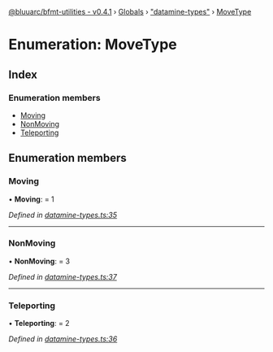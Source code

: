 [@bluuarc/bfmt-utilities - v0.4.1](../README.md) › [Globals](../globals.md) › ["datamine-types"](../modules/_datamine_types_.md) › [MoveType](_datamine_types_.movetype.md)

# Enumeration: MoveType

## Index

### Enumeration members

* [Moving](_datamine_types_.movetype.md#moving)
* [NonMoving](_datamine_types_.movetype.md#nonmoving)
* [Teleporting](_datamine_types_.movetype.md#teleporting)

## Enumeration members

###  Moving

• **Moving**: = 1

*Defined in [datamine-types.ts:35](https://github.com/BluuArc/bfmt-utilities/blob/master/src/datamine-types.ts#L35)*

___

###  NonMoving

• **NonMoving**: = 3

*Defined in [datamine-types.ts:37](https://github.com/BluuArc/bfmt-utilities/blob/master/src/datamine-types.ts#L37)*

___

###  Teleporting

• **Teleporting**: = 2

*Defined in [datamine-types.ts:36](https://github.com/BluuArc/bfmt-utilities/blob/master/src/datamine-types.ts#L36)*

